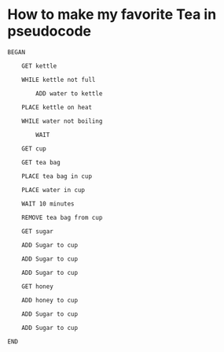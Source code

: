 # How to make my favorite Tea in pseudocode

	BEGAN
	
		GET kettle
	
		WHILE kettle not full
	
			ADD water to kettle
	
		PLACE kettle on heat
	
		WHILE water not boiling
	
			WAIT
	
		GET cup
	
		GET tea bag
	
		PLACE tea bag in cup
	
		PLACE water in cup
	
		WAIT 10 minutes
	
		REMOVE tea bag from cup
	
		GET sugar
	
		ADD Sugar to cup
	
		ADD Sugar to cup
	
		ADD Sugar to cup
	
		GET honey
	
		ADD honey to cup
	
		ADD Sugar to cup
	
		ADD Sugar to cup
	
	END

